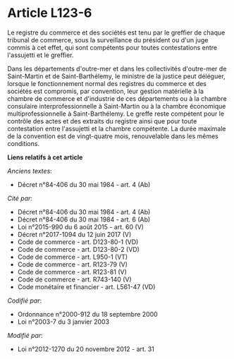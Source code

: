 # Article L123-6

Le registre du commerce et des sociétés est tenu par le greffier de chaque tribunal de commerce, sous la surveillance du
président ou d'un juge commis à cet effet, qui sont compétents pour toutes contestations entre l'assujetti et le greffier.

Dans les départements d'outre-mer et dans les collectivités d'outre-mer de Saint-Martin et de Saint-Barthélemy, le ministre
de la justice peut déléguer, lorsque le fonctionnement normal des registres du commerce et des sociétés est compromis, par
convention, leur gestion matérielle à la chambre de commerce et d'industrie de ces départements ou à la chambre consulaire
interprofessionnelle à Saint-Martin ou à la chambre économique multiprofessionnelle à Saint-Barthélemy. Le greffe reste
compétent pour le contrôle des actes et des extraits du registre ainsi que pour toute contestation entre l'assujetti et la
chambre compétente. La durée maximale de la convention est de vingt-quatre mois, renouvelable dans les mêmes conditions.

**Liens relatifs à cet article**

_Anciens textes_:

  - Décret n°84-406 du 30 mai 1984 - art. 4 (Ab)

_Cité par_:

  - Décret n°84-406 du 30 mai 1984 - art. 4 (Ab)
  - Décret n°84-406 du 30 mai 1984 - art. 6 (Ab)
  - Loi n°2015-990 du 6 août 2015 - art. 60 (V)
  - Décret n°2017-1094 du 12 juin 2017 (V)
  - Code de commerce - art. D123-80-1 (VD)
  - Code de commerce - art. D123-80-2 (VD)
  - Code de commerce - art. L950-1 (VT)
  - Code de commerce - art. R123-79 (V)
  - Code de commerce - art. R123-81 (V)
  - Code de commerce - art. R743-140 (V)
  - Code monétaire et financier - art. L561-47 (VD)

_Codifié par_:

  - Ordonnance n°2000-912 du 18 septembre 2000
  - Loi n°2003-7 du 3 janvier 2003

_Modifié par_:

  - Loi n°2012-1270 du 20 novembre 2012 - art. 31
